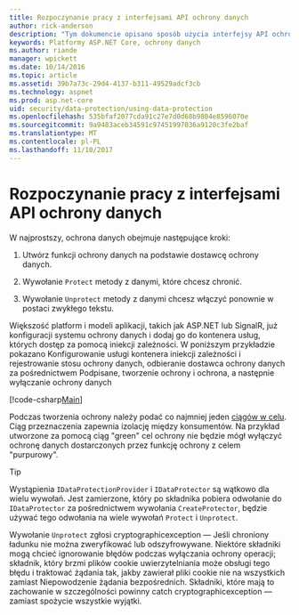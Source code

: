 ```yaml
---
title: Rozpoczynanie pracy z interfejsami API ochrony danych
author: rick-anderson
description: "Tym dokumencie opisano sposób użycia interfejsy API ochrony danych platformy ASP.NET Core dla ochrony i wyłączenie ochrony danych w aplikacji."
keywords: Platformy ASP.NET Core, ochrony danych
ms.author: riande
manager: wpickett
ms.date: 10/14/2016
ms.topic: article
ms.assetid: 39b7a73c-29d4-4137-b311-49529adcf3cb
ms.technology: aspnet
ms.prod: asp.net-core
uid: security/data-protection/using-data-protection
ms.openlocfilehash: 535bfaf2077cda91c27e7d0d68b9804e8596070e
ms.sourcegitcommit: 9a9483aceb34591c97451997036a9120c3fe2baf
ms.translationtype: MT
ms.contentlocale: pl-PL
ms.lasthandoff: 11/10/2017
---
```

# <a name="getting-started-with-the-data-protection-apis"></a>Rozpoczynanie pracy z interfejsami API ochrony danych

<a name="security-data-protection-getting-started"></a>

W najprostszy, ochrona danych obejmuje następujące kroki:

1. Utwórz funkcji ochrony danych na podstawie dostawcę ochrony danych.

2. Wywołanie `Protect` metody z danymi, które chcesz chronić.

3. Wywołanie `Unprotect` metody z danymi chcesz włączyć ponownie w postaci zwykłego tekstu.

Większość platform i modeli aplikacji, takich jak ASP.NET lub SignalR, już konfiguracji systemu ochrony danych i dodaj go do kontenera usług, których dostęp za pomocą iniekcji zależności. W poniższym przykładzie pokazano Konfigurowanie usługi kontenera iniekcji zależności i rejestrowanie stosu ochrony danych, odbieranie dostawca ochrony danych za pośrednictwem Podpisane, tworzenie ochrony i ochrona, a następnie wyłączanie ochrony danych

[!code-csharp[Main](../../security/data-protection/using-data-protection/samples/protectunprotect.cs?highlight=26,34,35,36,37,38,39,40)]

Podczas tworzenia ochrony należy podać co najmniej jeden [ciągów w celu](consumer-apis/purpose-strings.md). Ciąg przeznaczenia zapewnia izolację między konsumentów. Na przykład utworzone za pomocą ciąg "green" cel ochrony nie będzie mógł wyłączyć ochronę danych dostarczonych przez funkcję ochrony z celem "purpurowy".

>[!TIP]
> Wystąpienia `IDataProtectionProvider` i `IDataProtector` są wątkowo dla wielu wywołań. Jest zamierzone, który po składnika pobiera odwołanie do `IDataProtector` za pośrednictwem wywołania `CreateProtector`, będzie używać tego odwołania na wiele wywołań `Protect` i `Unprotect`.
>
>Wywołanie `Unprotect` zgłosi cryptographicexception — Jeśli chroniony ładunku nie można zweryfikować lub odszyfrowywane. Niektóre składniki mogą chcieć ignorowanie błędów podczas wyłączania ochrony operacji; składnik, który brzmi plików cookie uwierzytelniania może obsługi tego błędu i traktować żądania tak, jakby zawierał pliki cookie nie na wszystkich zamiast Niepowodzenie żądania bezpośrednich. Składniki, które mają to zachowanie w szczególności powinny catch cryptographicexception — zamiast spożycie wszystkie wyjątki.
